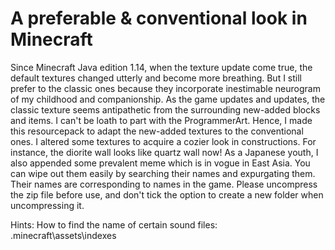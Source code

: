 # A preferable & conventional look in Minecraft
Since Minecraft Java edition 1.14, when the texture update come true, the default textures changed utterly and become more breathing. 
But I still prefer to the classic ones because they incorporate inestimable neurogram of my childhood and companionship. 
As the game updates and updates, the classic texture seems antipathetic from the surrounding new-added blocks and items. 
I can't be loath to part with the ProgrammerArt. 
Hence, I made this resourcepack to adapt the new-added textures to the conventional ones. 
I altered some textures to acquire a cozier look in constructions. For instance, the diorite wall looks like quartz wall now! 
As a Japanese youth, I also appended some prevalent meme which is in vogue in East Asia. 
You can wipe out them easily by searching their names and expurgating them. Their names are corresponding to names in the game. 
Please uncompress the zip file before use, and don't tick the option to create a new folder when uncompressing it.

Hints: How to find the name of certain sound files: .minecraft\assets\indexes
